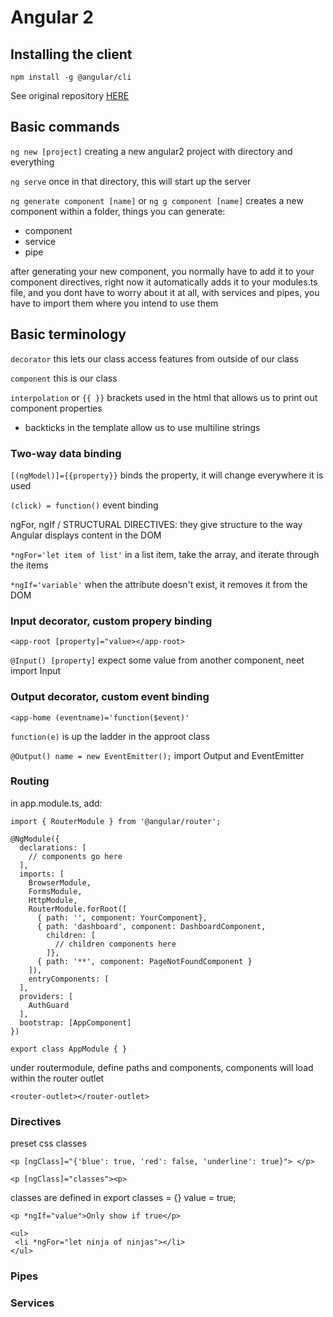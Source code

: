 # Angular 2

## Installing the client

`npm install -g @angular/cli`

See original repository [HERE](https://github.com/angular/angular-cli)

## Basic commands

`ng new [project]` creating a new angular2 project with directory and everything

`ng serve` once in that directory, this will start up the server

`ng generate component [name]` or `ng g component [name]` creates a new component within a folder, things you can generate:
- component
- service
- pipe

after generating your new component, you normally have to add it to your component directives, right now it automatically adds it to your modules.ts file, and you dont have to worry about it at all, with services and pipes, you have to import them where you intend to use them

## Basic terminology

`decorator` this lets our class access features from outside of our class

`component` this is our class

`interpolation` or `{{ }}` brackets used in the html that allows us to print out component properties

- backticks in the template allow us to use multiline strings

### Two-way data binding

`[(ngModel)]={{property}}` binds the property, it will change everywhere it is used

`(click) = function()` event binding

ngFor, ngIf / STRUCTURAL DIRECTIVES: they give structure to the way Angular displays content in the DOM

`*ngFor='let item of list'` in a list item, take the array, and iterate through the items

`*ngIf='variable'` when the attribute doesn't exist, it removes it from the DOM

### Input decorator, custom propery binding

`<app-root [property]="value></app-root>`

`@Input() [property]` expect some value from another component, neet import Input

### Output decorator, custom event binding

`<app-home (eventname)='function($event)'`

`function(e)` is up the ladder in the approot class

`@Output() name = new EventEmitter();` import Output and EventEmitter

### Routing

in app.module.ts, add:

```
import { RouterModule } from '@angular/router';

@NgModule({
  declarations: [
    // components go here
  ],
  imports: [
    BrowserModule,
    FormsModule,
    HttpModule,
    RouterModule.forRoot([
      { path: '', component: YourComponent},
      { path: 'dashboard', component: DashboardComponent,
        children: [
          // children components here
        ]},
      { path: '**', component: PageNotFoundComponent }
    ]),
    entryComponents: [
  ],
  providers: [
    AuthGuard
  ],
  bootstrap: [AppComponent]
})

export class AppModule { }
```

under routermodule, define paths and components, components will load within the router outlet

`<router-outlet></router-outlet>`

### Directives

preset css classes

`<p [ngClass]="{'blue': true, 'red': false, 'underline': true}"> </p>`

`<p [ngClass]="classes"><p>`

classes are defined in export
classes = {}
value = true;

`<p *ngIf="value">Only show if true</p>`

```
<ul>
 <li *ngFor="let ninja of ninjas"></li>
</ul>
```

### Pipes

### Services
